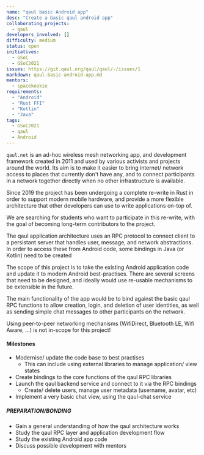 ```yaml
---
name: "qaul basic Android app"
desc: "Create a basic qaul android app"
collaborating_projects:
  - qaul
developers_involved: []
difficulty: medium
status: open
initiatives:
  - GSoC
  - GSoC2021
issues: https://git.qaul.org/qaul/qaul/-/issues/1
markdown: qaul-basic-android-app.md
mentors:
  - spacekookie
requirements:
  - "Android"
  - "Rust FFI"
  - "Kotlin"
  - "Java"
tags:
  - GSoC2021
  - qaul
  - Android
---
```


`qaul.net` is an ad-hoc wireless mesh networking app, and development
framework created in 2011 and used by various activists and projects
around the world.  Its aim is to make it easier to bring internet/
network access to places that currently don't have any, and to connect
participants in a network together directly when no other
infrastructure is available.

Since 2019 the project has been undergoing a complete re-write in Rust
in order to support modern mobile hardware, and provide a more
flexible architecture that other developers can use to write
applications on-top of.

We are searching for students who want to participate in this
re-write, with the goal of becoming long-term contributors to the
project.

The qaul application architecture uses an RPC protocol to connect
client to a persistant server that handles user, message, and network
abstractions.  In order to access these from Android code, some
bindings in Java (or Kotlin) need to be created

The scope of this project is to take the existing Android application
code and update it to modern Android best-practises.  There are
several screens that need to be designed, and ideally would use
re-usable mechanisms to be extensible in the future.

The main functionality of the app would be to bind against the basic
qaul RPC functions to allow creation, login, and deletion of user
identities, as well as sending simple chat messages to other
participants on the network.

Using peer-to-peer networking mechanisms (WifiDirect, Bluetooth LE,
Wifi Aware, ...) is not in-scope for this project!


#### Milestones

* Modernise/ update the code base to best practises
  * This can include using external libraries to manage application/ view states
* Create bindings to the core functions of the qaul RPC libraries
* Launch the qaul backend service and connect to it via the RPC bindings
  * Create/ delete users, manage user metadata (username, avatar, etc)
* Implement a very basic chat view, using the qaul-chat service


##### PREPARATION/BONDING

* Gain a general understanding of how the qaul architecture works
* Study the qaul RPC layer and application development flow
* Study the existing Android app code
* Discuss possible development with mentors
